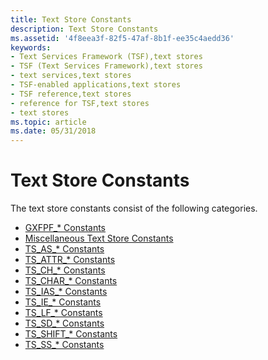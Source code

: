 ```yaml
---
title: Text Store Constants
description: Text Store Constants
ms.assetid: '4f8eea3f-82f5-47af-8b1f-ee35c4aedd36'
keywords:
- Text Services Framework (TSF),text stores
- TSF (Text Services Framework),text stores
- text services,text stores
- TSF-enabled applications,text stores
- TSF reference,text stores
- reference for TSF,text stores
- text stores
ms.topic: article
ms.date: 05/31/2018
---
```


# Text Store Constants

The text store constants consist of the following categories.

-   [GXFPF\_\* Constants](gxfpf--constants.md)
-   [Miscellaneous Text Store Constants](miscellaneous-text-store-constants.md)
-   [TS\_AS\_\* Constants](ts-as--constants.md)
-   [TS\_ATTR\_\* Constants](ts-attr--constants.md)
-   [TS\_CH\_\* Constants](ts-ch--constants.md)
-   [TS\_CHAR\_\* Constants](ts-char--constants.md)
-   [TS\_IAS\_\* Constants](ts-ias--constants.md)
-   [TS\_IE\_\* Constants](ts-ie--constants.md)
-   [TS\_LF\_\* Constants](ts-lf--constants.md)
-   [TS\_SD\_\* Constants](ts-sd--constants.md)
-   [TS\_SHIFT\_\* Constants](ts-shift--constants.md)
-   [TS\_SS\_\* Constants](ts-ss--constants.md)

 

 




